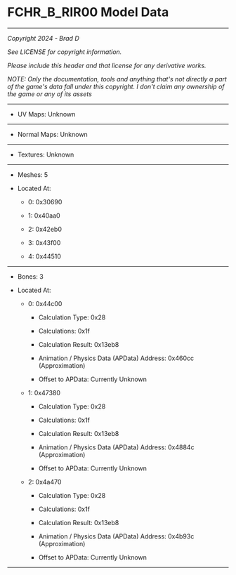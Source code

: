 # FCHR_B_RIR00 Model Data

---

*Copyright 2024 - Brad D*

*See LICENSE for copyright information.*

*Please include this header and that license for any derivative works.*

*NOTE: Only the documentation, tools and anything that's not directly a part of the game's data fall under this copyright. I don't claim any ownership of the game or any of its assets*

---


* UV Maps: Unknown

---

* Normal Maps: Unknown

---

* Textures: Unknown

---

* Meshes: 5

* Located At:

  * 0: 0x30690

  * 1: 0x40aa0

  * 2: 0x42eb0

  * 3: 0x43f00

  * 4: 0x44510

---

* Bones: 3

* Located At:

  * 0: 0x44c00

    * Calculation Type: 0x28

    * Calculations: 0x1f

    * Calculation Result: 0x13eb8

    * Animation / Physics Data (APData) Address: 0x460cc (Approximation)

    * Offset to APData: Currently Unknown

  * 1: 0x47380

    * Calculation Type: 0x28

    * Calculations: 0x1f

    * Calculation Result: 0x13eb8

    * Animation / Physics Data (APData) Address: 0x4884c (Approximation)

    * Offset to APData: Currently Unknown

  * 2: 0x4a470

    * Calculation Type: 0x28

    * Calculations: 0x1f

    * Calculation Result: 0x13eb8

    * Animation / Physics Data (APData) Address: 0x4b93c (Approximation)

    * Offset to APData: Currently Unknown

---

